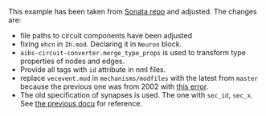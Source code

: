 This example has been taken from [Sonata repo](https://github.com/AllenInstitute/sonata/tree/master/examples/9_cells) and adjusted. The changes are:
 - file paths to circuit components have been adjusted
 - fixing `ehcn` in `Ih.mod`. Declaring it in `Neuron` block. 
 - `aibs-circuit-converter.merge_type_props` is used to transform type properties of nodes and edges. 
 - Provide all tags with `id` attribute in nml files.
 - replace `vecevent.mod` in `mechanisms/modfiles` with the latest from `master` because the previous one was from 2002 with [this error](https://neuron.yale.edu/phpbb/viewtopic.php?f=2&t=2147#p10276). 
 - The old specification of synapses is used. The one with `sec_id`, `sec_x`. See [the previous docu](https://github.com/AllenInstitute/sonata/blob/f6040cd4fdccd9e5536e57322f11e6ce5805e773/docs/SONATA_DEVELOPER_GUIDE.md#neuron_networks_edges) for reference.
